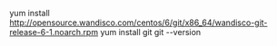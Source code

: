 yum install http://opensource.wandisco.com/centos/6/git/x86_64/wandisco-git-release-6-1.noarch.rpm
yum install git
git --version
